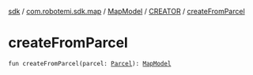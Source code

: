 [sdk](../../../index.md) / [com.robotemi.sdk.map](../../index.md) / [MapModel](../index.md) / [CREATOR](index.md) / [createFromParcel](./create-from-parcel.md)

# createFromParcel

`fun createFromParcel(parcel: `[`Parcel`](https://developer.android.com/reference/android/os/Parcel.html)`): `[`MapModel`](../index.md)